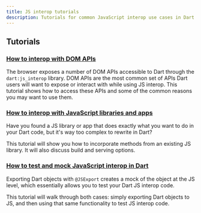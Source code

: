 ```yaml
---
title: JS interop tutorials
description: Tutorials for common JavaScript interop use cases in Dart.
---
```


## Tutorials

### [How to interop with DOM APIs][]

The browser exposes a number of DOM APIs accessible to Dart through the `dart:js_interop` library.
DOM APIs are the most common set of APIs Dart users will want to expose or interact with while using JS interop. This tutorial shows how to access these APIs and some of the common reasons you may want to use them. 

### [How to interop with JavaScript libraries and apps][]

Have you found a JS library or app that does exactly what you want to do in your Dart code, but it's way too complex to rewrite in Dart?

This tutorial will show you how to incorporate methods from an existing JS library.
It will also discuss build and serving options.

### [How to test and mock JavaScript interop in Dart][]

Exporting Dart objects with `@JSExport` creates a mock of the object at the JS level, which essentially allows you to test your Dart JS interop code.

This tutorial will walk through both cases: simply exporting Dart objects to JS,
and then using that same functionality to test JS interop code. 

[How to interop with DOM APIs]: /js-interop/dom
[How to interop with JavaScript libraries and apps]: /js-interop/js-app
[How to test and mock JavaScript interop in Dart]: /js-interop/test-and-mock